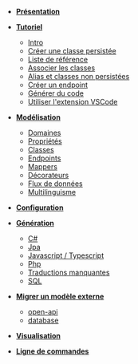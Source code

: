 - **[Présentation](/)**

- **[Tutoriel](/getting-started/00_getting_started.md)**

  - [Intro](/getting-started/01_intro.md)
  - [Créer une classe persistée](/getting-started/02_classe_persistee.md)
  - [Liste de référence](/getting-started/03_liste_ref.md)
  - [Associer les classes](/getting-started/04_association.md)
  - [Alias et classes non persistées](/getting-started/05_dto.md)
  - [Créer un endpoint](/getting-started/06_endpoint.md)
  - [Générer du code](/getting-started/07_generation.md)
  - [Utiliser l'extension VSCode](/getting-started/08_vscode.md)

- **[Modélisation](/model.md)**

  - [Domaines](/model/domains.md)
  - [Propriétés](/model/properties.md)
  - [Classes](/model/classes.md)
  - [Endpoints](/model/endpoints.md)
  - [Mappers](/model/mappers.md)
  - [Décorateurs](/model/decorators.md)
  - [Flux de données](/model/dataFlows.md)
  - [Multilinguisme](/model/i18n.md)

- **[Configuration](/configuration.md)**

- **[Génération](/generator.md)**

  - [C#](/generator/csharp.md)
  - [Jpa](/generator/jpa.md)
  - [Javascript / Typescript](/generator/js.md)
  - [Php](/generator/php.md)
  - [Traductions manquantes](/generator/translation.md)
  - [SQL](/generator/sql.md)

- **[Migrer un modèle externe](/tmdgen.md)**

  - [open-api](/tmdgen/openapi.md)
  - [database](/tmdgen/database.md)

- **[Visualisation](/ui.md)**

- **[Ligne de commandes](/cli.md)**
